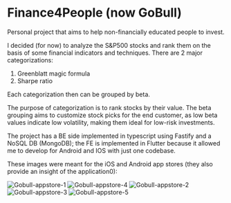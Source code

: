 # Finance4People (now GoBull)
Personal project that aims to help non-financially educated people to invest.

I decided (for now) to analyze the S&P500 stocks and rank them on the basis of some financial indicators and techniques.
There are 2 major categorizations:
1. Greenblatt magic formula
2. Sharpe ratio

Each categorization then can be grouped by beta.

The purpose of categorization is to rank stocks by their value. 
The beta grouping aims to customize stock picks for the end customer, as low beta values indicate low volatility, making them ideal for low-risk investments.

The project has a BE side implemented in typescript using Fastify and a NoSQL DB (MongoDB); the FE is implemented in Flutter because it allowed me to develop for Android and IOS with just one codebase.

These images were meant for the iOS and Android app stores (they also provide an insight of the application0):

![Gobull-appstore-1](https://github.com/user-attachments/assets/43e4ae0e-4390-48c6-88e4-d951abf34957)
![Gobull-appstore-4](https://github.com/user-attachments/assets/14bfd397-fd61-4faa-98b1-a1c8fee19b6e)
![Gobull-appstore-2](https://github.com/user-attachments/assets/d05222fc-37c1-4da5-9adc-b3a354a57f7c)
![Gobull-appstore-3](https://github.com/user-attachments/assets/a5ec77e3-fd65-47a1-95c4-e1008ed09c69)
![Gobull-appstore-5](https://github.com/user-attachments/assets/bec7fc51-1a29-4c6d-bd15-1e8dcba43fa1)
